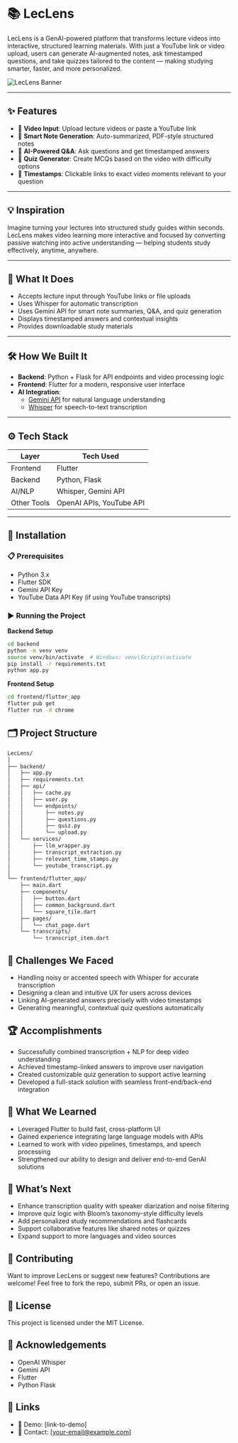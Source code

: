 # 📚 LecLens

LecLens is a GenAI-powered platform that transforms lecture videos into interactive, structured learning materials. With just a YouTube link or video upload, users can generate AI-augmented notes, ask timestamped questions, and take quizzes tailored to the content — making studying smarter, faster, and more personalized.

![LecLens Banner](link-to-banner-if-you-have-one)

---

## ✨ Features

- 🎥 **Video Input**: Upload lecture videos or paste a YouTube link  
- 📄 **Smart Note Generation**: Auto-summarized, PDF-style structured notes  
- 🤖 **AI-Powered Q&A**: Ask questions and get timestamped answers  
- 🧠 **Quiz Generator**: Create MCQs based on the video with difficulty options  
- 🔗 **Timestamps**: Clickable links to exact video moments relevant to your question  

---

## 💡 Inspiration

Imagine turning your lectures into structured study guides within seconds. LecLens makes video learning more interactive and focused by converting passive watching into active understanding — helping students study effectively, anytime, anywhere.

---

## 🧠 What It Does

- Accepts lecture input through YouTube links or file uploads
- Uses Whisper for automatic transcription
- Uses Gemini API for smart note summaries, Q&A, and quiz generation
- Displays timestamped answers and contextual insights
- Provides downloadable study materials

---

## 🛠️ How We Built It

- **Backend**: Python + Flask for API endpoints and video processing logic
- **Frontend**: Flutter for a modern, responsive user interface
- **AI Integration**:  
  - [Gemini API](https://deepmind.google) for natural language understanding  
  - [Whisper](https://openai.com/research/whisper) for speech-to-text transcription

---

## ⚙️ Tech Stack

| Layer        | Tech Used               |
|--------------|--------------------------|
| Frontend     | Flutter                 |
| Backend      | Python, Flask           |
| AI/NLP       | Whisper, Gemini API     |
| Other Tools  | OpenAI APIs, YouTube API |

---

## 🔧 Installation

### 📋 Prerequisites

- Python 3.x
- Flutter SDK
- Gemini API Key
- YouTube Data API Key (if using YouTube transcripts)

### ▶️ Running the Project

**Backend Setup**

```bash
cd backend
python -m venv venv
source venv/bin/activate  # Windows: venv\Scripts\activate
pip install -r requirements.txt
python app.py
```

**Frontend Setup**

```bash
cd frontend/flutter_app
flutter pub get
flutter run -d chrome
```

## 🗂️ Project Structure
```bash
LecLens/
│
├── backend/
│   ├── app.py
│   ├── requirements.txt
│   ├── api/
│   │   ├── cache.py
│   │   ├── user.py
│   │   └── endpoints/
│   │       ├── notes.py
│   │       ├── questions.py
│   │       ├── quiz.py
│   │       └── upload.py
│   └── services/
│       ├── llm_wrapper.py
│       ├── transcript_extraction.py
│       ├── relevant_time_stamps.py
│       └── youtube_transcript.py
│
└── frontend/flutter_app/
    ├── main.dart
    ├── components/
    │   ├── button.dart
    │   ├── common_background.dart
    │   └── square_tile.dart
    ├── pages/
    │   └── chat_page.dart
    └── transcripts/
        └── transcript_item.dart
```

## 🚧 Challenges We Faced

- Handling noisy or accented speech with Whisper for accurate transcription
- Designing a clean and intuitive UX for users across devices
- Linking AI-generated answers precisely with video timestamps
- Generating meaningful, contextual quiz questions automatically

## 🏆 Accomplishments

- Successfully combined transcription + NLP for deep video understanding
- Achieved timestamp-linked answers to improve user navigation
- Created customizable quiz generation to support active learning
- Developed a full-stack solution with seamless front-end/back-end integration

## 📘 What We Learned

- Leveraged Flutter to build fast, cross-platform UI
- Gained experience integrating large language models with APIs
- Learned to work with video pipelines, timestamps, and speech processing
- Strengthened our ability to design and deliver end-to-end GenAI solutions

## 🔮 What’s Next

- Enhance transcription quality with speaker diarization and noise filtering
- Improve quiz logic with Bloom’s taxonomy-style difficulty levels
- Add personalized study recommendations and flashcards
- Support collaborative features like shared notes or quizzes
- Expand support to more languages and video sources

## 🤝 Contributing
Want to improve LecLens or suggest new features? Contributions are welcome! Feel free to fork the repo, submit PRs, or open an issue.

## 📄 License
This project is licensed under the MIT License.

## 🙌 Acknowledgements

- OpenAI Whisper
- Gemini API
- Flutter
- Python Flask

## 🔗 Links
- 🔬 Demo: [link-to-demo]
- 📧 Contact: [your-email@example.com]
